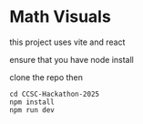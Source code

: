 # Math Visuals

this project uses vite and react

ensure that you have node install 

clone the repo then 
```
cd CCSC-Hackathon-2025
npm install
npm run dev
```


